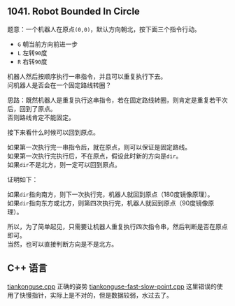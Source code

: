 ## 1041. Robot Bounded In Circle


题意：一个机器人在原点`(0,0)`，默认方向朝北，按下面三个指令行动。  

* `G` 朝当前方向前进一步  
* `L` 左转`90`度  
* `R` 右转`90`度  


机器人然后按顺序执行一串指令，并且可以重复执行下去。  
问机器人是否会在一个固定路线转圈？  


思路：既然机器人是重复执行这串指令，若在固定路线转圈，则肯定是重复若干次后，回到了原点。  
否则路线肯定不能固定。  


接下来看什么时候可以回到原点。  


如果第一次执行完一串指令后，就在原点，则可以保证是固定路线。  
如果第一次执行完执行后，不在原点，假设此时新的方向是`dir`。  
如果`dir`不是北方，则一定可以回到原点。  


证明如下：


如果`dir`指向南方，则下一次执行完，机器人就回到原点（180度镜像原理）。  
如果`dir`指向东方或北方，则第四次执行完，机器人就回到原点（90度镜像原理）。  


所以，为了简单起见，只需要让机器人重复执行四次指令串，然后判断是否在原点即可。  
当然，也可以直接判断方向是不是北方。  


## C++ 语言  

[tiankonguse.cpp](./tiankonguse.cpp) 正确的姿势
[tiankonguse-fast-slow-point.cpp](./tiankonguse-fast-slow-point.cpp) 这里错误的使用了快慢指针，实际上是不对的，但是数据较弱，水过去了。  



